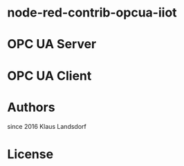 # node-red-contrib-opcua-iiot

# OPC UA Server

# OPC UA Client

# Authors

since 2016 Klaus Landsdorf

# License